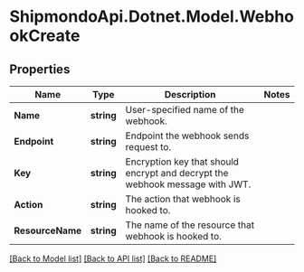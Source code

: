 # ShipmondoApi.Dotnet.Model.WebhookCreate

## Properties

Name | Type | Description | Notes
------------ | ------------- | ------------- | -------------
**Name** | **string** | User-specified name of the webhook. | 
**Endpoint** | **string** | Endpoint the webhook sends request to. | 
**Key** | **string** | Encryption key that should encrypt and decrypt the webhook message with JWT. | 
**Action** | **string** | The action that webhook is hooked to. | 
**ResourceName** | **string** | The name of the resource that webhook is hooked to. | 

[[Back to Model list]](../README.md#documentation-for-models) [[Back to API list]](../README.md#documentation-for-api-endpoints) [[Back to README]](../README.md)

